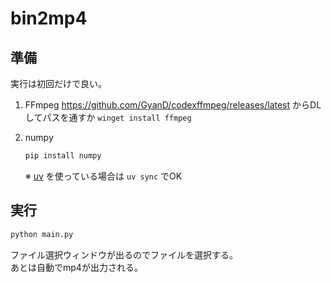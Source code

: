 # bin2mp4

## 準備

実行は初回だけで良い。  

1. FFmpeg
    <https://github.com/GyanD/codexffmpeg/releases/latest> からDLしてパスを通すか `winget install ffmpeg`

2. numpy

    ```sh
    pip install numpy
    ```

    ※ [uv](https://github.com/astral-sh/uv) を使っている場合は `uv sync` でOK

## 実行

```sh
python main.py
```

ファイル選択ウィンドウが出るのでファイルを選択する。  
あとは自動でmp4が出力される。  
